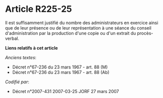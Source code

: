# Article R225-25

Il est suffisamment justifié du nombre des administrateurs en exercice ainsi que de leur présence ou de leur représentation à
une séance du conseil d'administration par la production d'une copie ou d'un extrait du procès-verbal.

**Liens relatifs à cet article**

_Anciens textes_:

  - Décret n°67-236 du 23 mars 1967 - art. 88 (M)
  - Décret n°67-236 du 23 mars 1967 - art. 88 (Ab)

_Codifié par_:

  - Décret n°2007-431 2007-03-25 JORF 27 mars 2007
